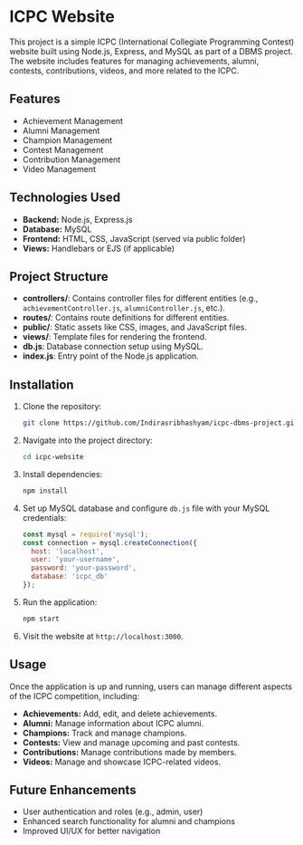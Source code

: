 # ICPC Website

This project is a simple ICPC (International Collegiate Programming Contest) website built using Node.js, Express, and MySQL as part of a DBMS project. The website includes features for managing achievements, alumni, contests, contributions, videos, and more related to the ICPC.

## Features

- Achievement Management
- Alumni Management
- Champion Management
- Contest Management
- Contribution Management
- Video Management

## Technologies Used

- **Backend:** Node.js, Express.js
- **Database:** MySQL
- **Frontend:** HTML, CSS, JavaScript (served via public folder)
- **Views:** Handlebars or EJS (if applicable)

## Project Structure

- **controllers/**: Contains controller files for different entities (e.g., `achievementController.js`, `alumniController.js`, etc.).
- **routes/**: Contains route definitions for different entities.
- **public/**: Static assets like CSS, images, and JavaScript files.
- **views/**: Template files for rendering the frontend.
- **db.js**: Database connection setup using MySQL.
- **index.js**: Entry point of the Node.js application.

## Installation

1. Clone the repository:
   ```bash
   git clone https://github.com/Indirasribhashyam/icpc-dbms-project.git
   ```

2. Navigate into the project directory:
   ```bash
   cd icpc-website
   ```

3. Install dependencies:
   ```bash
   npm install
   ```

4. Set up MySQL database and configure `db.js` file with your MySQL credentials:
   ```js
   const mysql = require('mysql');
   const connection = mysql.createConnection({
     host: 'localhost',
     user: 'your-username',
     password: 'your-password',
     database: 'icpc_db'
   });
   ```

5. Run the application:
   ```bash
   npm start
   ```

6. Visit the website at `http://localhost:3000`.

## Usage

Once the application is up and running, users can manage different aspects of the ICPC competition, including:

- **Achievements:** Add, edit, and delete achievements.
- **Alumni:** Manage information about ICPC alumni.
- **Champions:** Track and manage champions.
- **Contests:** View and manage upcoming and past contests.
- **Contributions:** Manage contributions made by members.
- **Videos:** Manage and showcase ICPC-related videos.

## Future Enhancements

- User authentication and roles (e.g., admin, user)
- Enhanced search functionality for alumni and champions
- Improved UI/UX for better navigation
